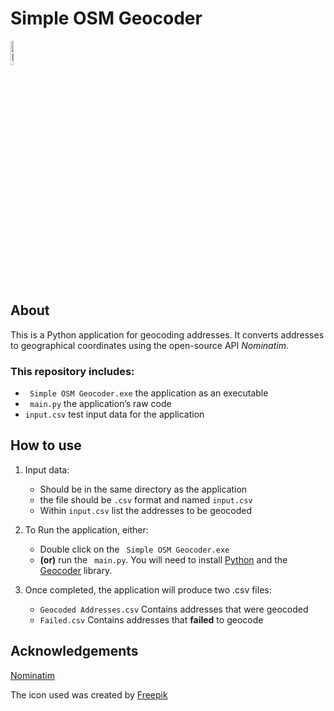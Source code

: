 # Simple OSM Geocoder
<img alt="Icon" src="https://i.imgur.com/PUq3bS8.png" width="10%"></img>

## About
This is a Python application for geocoding addresses. 
It converts addresses to geographical coordinates using the open-source API *Nominatim*. 

### This repository includes:
- ``` Simple OSM Geocoder.exe``` the application as an executable  
- ``` main.py``` the application’s raw code  
- ```input.csv``` test input data for the application 

## How to use 
1. Input data:
	- Should be in the same directory as the application
	- the file should be ```.csv``` format and named ```input.csv```
 	- Within ```input.csv``` list the addresses to be geocoded
  
  
2. To Run the application, either:
    - Double click on the ``` Simple OSM Geocoder.exe``` 
    - **(or)** run the ``` main.py```. You will need to install [Python]( https://www.python.org/downloads/) and the [Geocoder]( https://pypi.org/project/geocoder/) library.


3. Once completed, the application will produce two .csv files: 
    - ```Geocoded Addresses.csv``` Contains addresses that were geocoded
    - ```Failed.csv``` Contains addresses that **failed** to geocode 

## Acknowledgements 
[Nominatim](https://nominatim.org/)

The icon used was created by [Freepik](https://www.freepik.com/) 



